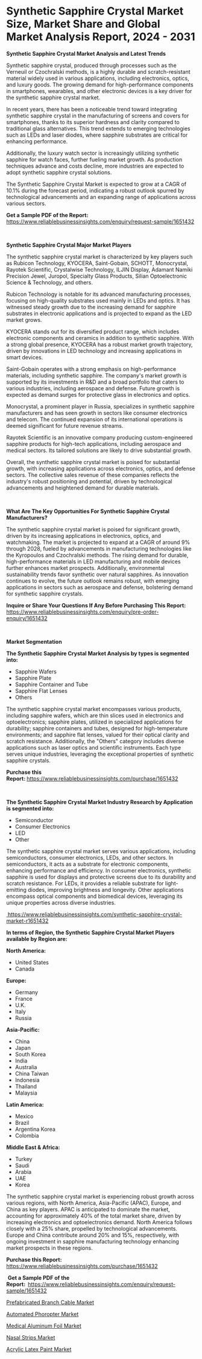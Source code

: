 <p><h1>Synthetic Sapphire Crystal Market Size, Market Share and Global Market Analysis Report, 2024 - 2031</h1></p><p><strong>Synthetic Sapphire Crystal Market Analysis and Latest Trends</strong></p>
<p><p>Synthetic sapphire crystal, produced through processes such as the Verneuil or Czochralski methods, is a highly durable and scratch-resistant material widely used in various applications, including electronics, optics, and luxury goods. The growing demand for high-performance components in smartphones, wearables, and other electronic devices is a key driver for the synthetic sapphire crystal market. </p><p>In recent years, there has been a noticeable trend toward integrating synthetic sapphire crystal in the manufacturing of screens and covers for smartphones, thanks to its superior hardness and clarity compared to traditional glass alternatives. This trend extends to emerging technologies such as LEDs and laser diodes, where sapphire substrates are critical for enhancing performance.</p><p>Additionally, the luxury watch sector is increasingly utilizing synthetic sapphire for watch faces, further fueling market growth. As production techniques advance and costs decline, more industries are expected to adopt synthetic sapphire crystal solutions. </p><p>The Synthetic Sapphire Crystal Market is expected to grow at a CAGR of 10.1% during the forecast period, indicating a robust outlook spurred by technological advancements and an expanding range of applications across various sectors.</p></p>
<p><strong>Get a Sample PDF of the Report:&nbsp;</strong> <a href="https://www.reliablebusinessinsights.com/enquiry/request-sample/1651432?utm_campaign=1091&utm_medium=2&utm_source=Github&utm_content=ia&utm_term=08112024&utm_id=synthetic-sapphire-crystal">https://www.reliablebusinessinsights.com/enquiry/request-sample/1651432</a></p>
<p>&nbsp;</p>
<p><strong>Synthetic Sapphire Crystal Major Market Players</strong></p>
<p><p>The synthetic sapphire crystal market is characterized by key players such as Rubicon Technology, KYOCERA, Saint-Gobain, SCHOTT, Monocrystal, Rayotek Scientific, Crystalwise Technology, ILJIN Display, Adamant Namiki Precision Jewel, Juropol, Specialty Glass Products, Silian Optoelectronic Science & Technology, and others. </p><p>Rubicon Technology is notable for its advanced manufacturing processes, focusing on high-quality substrates used mainly in LEDs and optics. It has witnessed steady growth due to the increasing demand for sapphire substrates in electronic applications and is projected to expand as the LED market grows.</p><p>KYOCERA stands out for its diversified product range, which includes electronic components and ceramics in addition to synthetic sapphire. With a strong global presence, KYOCERA has a robust market growth trajectory, driven by innovations in LED technology and increasing applications in smart devices.</p><p>Saint-Gobain operates with a strong emphasis on high-performance materials, including synthetic sapphire. The company's market growth is supported by its investments in R&D and a broad portfolio that caters to various industries, including aerospace and defense. Future growth is expected as demand surges for protective glass in electronics and optics.</p><p>Monocrystal, a prominent player in Russia, specializes in synthetic sapphire manufacturers and has seen growth in sectors like consumer electronics and telecom. The continued expansion of its international operations is deemed significant for future revenue streams.</p><p>Rayotek Scientific is an innovative company producing custom-engineered sapphire products for high-tech applications, including aerospace and medical sectors. Its tailored solutions are likely to drive substantial growth.</p><p>Overall, the synthetic sapphire crystal market is poised for substantial growth, with increasing applications across electronics, optics, and defense sectors. The collective sales revenue of these companies reflects the industry's robust positioning and potential, driven by technological advancements and heightened demand for durable materials.</p></p>
<p>&nbsp;</p>
<p><strong>What Are The Key Opportunities For Synthetic Sapphire Crystal Manufacturers?</strong></p>
<p><p>The synthetic sapphire crystal market is poised for significant growth, driven by its increasing applications in electronics, optics, and watchmaking. The market is projected to expand at a CAGR of around 9% through 2028, fueled by advancements in manufacturing technologies like the Kyropoulos and Czochralski methods. The rising demand for durable, high-performance materials in LED manufacturing and mobile devices further enhances market prospects. Additionally, environmental sustainability trends favor synthetic over natural sapphires. As innovation continues to evolve, the future outlook remains robust, with emerging applications in sectors such as aerospace and defense, bolstering demand for synthetic sapphire crystals.</p></p>
<p><strong>Inquire or Share Your Questions If Any Before Purchasing This Report:</strong> <a href="https://www.reliablebusinessinsights.com/enquiry/pre-order-enquiry/1651432?utm_campaign=1091&utm_medium=2&utm_source=Github&utm_content=ia&utm_term=08112024&utm_id=synthetic-sapphire-crystal">https://www.reliablebusinessinsights.com/enquiry/pre-order-enquiry/1651432</a></p>
<p>&nbsp;</p>
<p><strong>Market Segmentation</strong></p>
<p><strong>The Synthetic Sapphire Crystal Market Analysis by types is segmented into:</strong></p>
<p><ul><li>Sapphire Wafers</li><li>Sapphire Plate</li><li>Sapphire Container and Tube</li><li>Sapphire Flat Lenses</li><li>Others</li></ul></p>
<p><p>The synthetic sapphire crystal market encompasses various products, including sapphire wafers, which are thin slices used in electronics and optoelectronics; sapphire plates, utilized in specialized applications for durability; sapphire containers and tubes, designed for high-temperature environments; and sapphire flat lenses, valued for their optical clarity and scratch resistance. Additionally, the "Others" category includes diverse applications such as laser optics and scientific instruments. Each type serves unique industries, leveraging the exceptional properties of synthetic sapphire crystals.</p></p>
<p><strong>Purchase this Report:&nbsp;</strong><a href="https://www.reliablebusinessinsights.com/purchase/1651432?utm_campaign=1091&utm_medium=2&utm_source=Github&utm_content=ia&utm_term=08112024&utm_id=synthetic-sapphire-crystal">https://www.reliablebusinessinsights.com/purchase/1651432</a></p>
<p>&nbsp;</p>
<p><strong>The Synthetic Sapphire Crystal Market Industry Research by Application is segmented into:</strong></p>
<p><ul><li>Semiconductor</li><li>Consumer Electronics</li><li>LED</li><li>Other</li></ul></p>
<p><p>The synthetic sapphire crystal market serves various applications, including semiconductors, consumer electronics, LEDs, and other sectors. In semiconductors, it acts as a substrate for electronic components, enhancing performance and efficiency. In consumer electronics, synthetic sapphire is used for displays and protective screens due to its durability and scratch resistance. For LEDs, it provides a reliable substrate for light-emitting diodes, improving brightness and longevity. Other applications encompass optical components and biomedical devices, leveraging its unique properties across diverse industries.</p></p>
<p><a href="https://www.reliablebusinessinsights.com/synthetic-sapphire-crystal-market-r1651432?utm_campaign=1091&utm_medium=2&utm_source=Github&utm_content=ia&utm_term=08112024&utm_id=synthetic-sapphire-crystal">&nbsp;https://www.reliablebusinessinsights.com/synthetic-sapphire-crystal-market-r1651432</a></p>
<p><strong>In terms of Region, the Synthetic Sapphire Crystal Market Players available by Region are:</strong></p>
<p>
    <p> <strong> North America: </strong>
        <ul>
            <li>United States</li>
            <li>Canada</li>
        </ul>
        </p> 
    <p> <strong> Europe: </strong>
        <ul>
            <li>Germany</li>
            <li>France</li>
            <li>U.K.</li>
            <li>Italy</li>
            <li>Russia</li>
        </ul>
        </p> 
    <p> <strong> Asia-Pacific: </strong>
        <ul>
            <li>China</li>
            <li>Japan</li>
            <li>South Korea</li>
            <li>India</li>
            <li>Australia</li>
            <li>China Taiwan</li>
            <li>Indonesia</li>
            <li>Thailand</li>
            <li>Malaysia</li>
        </ul>
        </p> 
    <p> <strong> Latin America: </strong>
        <ul>
            <li>Mexico</li>
            <li>Brazil</li>
            <li>Argentina Korea</li>
            <li>Colombia</li>
        </ul>
        </p> 
    <p> <strong> Middle East & Africa: </strong>
        <ul>
            <li>Turkey</li>
            <li>Saudi</li>
            <li>Arabia</li>
            <li>UAE</li>
            <li>Korea</li>
        </ul>
    </p>
    </p>
<p><p>The synthetic sapphire crystal market is experiencing robust growth across various regions, with North America, Asia-Pacific (APAC), Europe, and China as key players. APAC is anticipated to dominate the market, accounting for approximately 40% of the total market share, driven by increasing electronics and optoelectronics demand. North America follows closely with a 25% share, propelled by technological advancements. Europe and China contribute around 20% and 15%, respectively, with ongoing investment in sapphire manufacturing technology enhancing market prospects in these regions.</p></p>
<p><strong>Purchase this Report: </strong><a href="https://www.reliablebusinessinsights.com/purchase/1651432?utm_campaign=1091&utm_medium=2&utm_source=Github&utm_content=ia&utm_term=08112024&utm_id=synthetic-sapphire-crystal">https://www.reliablebusinessinsights.com/purchase/1651432</a></p>
<p>&nbsp;<strong>Get a Sample PDF of the Report:&nbsp;&nbsp;</strong><a href="https://www.reliablebusinessinsights.com/enquiry/request-sample/1651432?utm_campaign=1091&utm_medium=2&utm_source=Github&utm_content=ia&utm_term=08112024&utm_id=synthetic-sapphire-crystal">https://www.reliablebusinessinsights.com/enquiry/request-sample/1651432</a></p>
<p><strong></strong></p>
<p><p><a href="https://github.com/maniehilp9ib/Market-Research-Report-List-1/blob/main/prefabricated-branch-cable-market.md?utm_campaign=1091&utm_medium=2&utm_source=Github&utm_content=ia&utm_term=08112024&utm_id=synthetic-sapphire-crystal">Prefabricated Branch Cable Market</a></p><p><a href="https://issuu.com/reportprime-2/docs/automated-phoropter-market-size-203_691fdd59a02dd3?utm_campaign=1091&utm_medium=2&utm_source=Github&utm_content=ia&utm_term=08112024&utm_id=synthetic-sapphire-crystal">Automated Phoropter Market</a></p><p><a href="https://issuu.com/reportprime-2/docs/medical-aluminum-foil-market-size-2_fe06a056c009e6?utm_campaign=1091&utm_medium=2&utm_source=Github&utm_content=ia&utm_term=08112024&utm_id=synthetic-sapphire-crystal">Medical Aluminum Foil Market</a></p><p><a href="https://issuu.com/reportprime-2/docs/nasal-strips-market-size-2030.pptx_05b8ccb995b2ec?utm_campaign=1091&utm_medium=2&utm_source=Github&utm_content=ia&utm_term=08112024&utm_id=synthetic-sapphire-crystal">Nasal Strips Market</a></p><p><a href="https://github.com/burdgexaraeqn/Market-Research-Report-List-1/blob/main/acrylic-latex-paint-market.md?utm_campaign=1091&utm_medium=2&utm_source=Github&utm_content=ia&utm_term=08112024&utm_id=synthetic-sapphire-crystal">Acrylic Latex Paint Market</a></p></p>